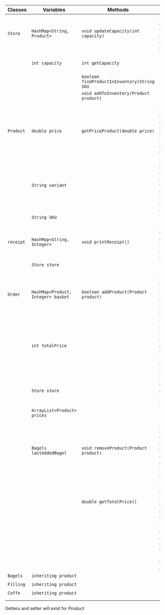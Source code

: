 | Classes   | Variables                          | Methods                                     | Scenarios                                                                        | Outcomes                                                                          |
|-----------|------------------------------------|---------------------------------------------|----------------------------------------------------------------------------------|-----------------------------------------------------------------------------------|
| `Store`   | `HashMap<String, Product>`         | `void updateCapacity(int capacity)`         | I’d like to change the capacity of baskets.                                      | will update the capacity                                                          |
|           | `int capacity`                     | `int getCapacity`                           |                                                                                  | returns the capacity                                                              |
|           |                                    | `boolean findProductInInventory(String SKU` |                                                                                  |                                                                                   |
|           |                                    | `void addToInventory(Product product)`      |                                                                                  |                                                                                   |
|           |                                    |                                             |                                                                                  |                                                                                   |
|           |                                    |                                             |                                                                                  |                                                                                   |
| `Product` | `double price`                     | `getPriceProduct(double price)`             | I'd like to know the cost of a bagel before I add it to my basket.               | will return the price                                                             |
|           | `String variant`                   |                                             | I'd like to know the cost of each filling before I add it to my bagel order.     | will return the price                                                             |
|           | `String SKU`                       |                                             |                                                                                  |                                                                                   |
|           |                                    |                                             |                                                                                  |                                                                                   |
| `receipt` | `HashMap<String, Integer>`         | `void printReceipt()`                       | I'd like to get a detailed receipt of my purchase                                | will print out a detailed receipt to the user                                     |
|           | `Store store`                      |                                             |                                                                                  |                                                                                   |
|           |                                    |                                             |                                                                                  |                                                                                   |
|           |                                    |                                             |                                                                                  |                                                                                   |
| `Order`   | `HashMap<Product, Integer> basket` | `boolean addProduct(Product product)`       | I'd like to add a specific type of bagel to my basket.                           | will update the size of the Hashmap  return true                                  | // add capacity check
|           | `int totalPrice`                   |                                             | I want customers to only be able to order things that we stock in our inventory. | will return false if trying to add something that doesnt exist                    |
|           | `Store store`                      |                                             | I'd like to be able to choose fillings for my bagel.                             | will add the filling to the last added bagel                                      | //check so that it actually gets removed
|           | `ArrayList<Product> prices`        |                                             |                                                                                  |                                                                                   |
|           | `Bagels lastAddedBagel`            | `void removeProduct(Product product)`       | I'd like to know if I try to remove an item that doesn't exist in my basket.     | will display a message to the user if trying to remove an item that doesn't exist |
|           |                                    | `double getTotalPrice()`                    | I'd like to know the total cost of items in my basket.                           | will return the total cost with or without discount                               |
|           |                                    |                                             | I'd like to get discounts of I buy 6 bagels or 12 or a bagel and coffee          | Will return the total price with the discount                                     |
| `Bagels`  | `inheriting product`               |                                             |                                                                                  |                                                                                   | 
|           |                                    |                                             |                                                                                  |                                                                                   |
| `Filling` | `inheriting product`               |                                             |                                                                                  |                                                                                   |
|           |                                    |                                             |                                                                                  |                                                                                   |
| `Coffe`   | `inheriting product`               |                                             |                                                                                  |                                                                                   |
|           |                                    |                                             |                                                                                  |                                                                                   |
|           |                                    |                                             |                                                                                  |                                                                                   |

Getters and setter will exist for Product